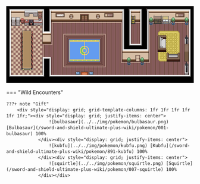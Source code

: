 <img src="../../img/routes/Isle Of Armor Dojo.png" alt="Isle Of Armor Dojo"/>

=== "Wild Encounters"


	???+ note "Gift"
		<div style="display: grid; grid-template-columns: 1fr 1fr 1fr 1fr 1fr 1fr;"><div style="display: grid; justify-items: center">
                    ![bulbasaur](../../img/pokemon/bulbasaur.png) [Bulbasaur](/sword-and-shield-ultimate-plus-wiki/pokemon/001-bulbasaur) 100%
                </div><div style="display: grid; justify-items: center">
                    ![kubfu](../../img/pokemon/kubfu.png) [Kubfu](/sword-and-shield-ultimate-plus-wiki/pokemon/891-kubfu) 100%
                </div><div style="display: grid; justify-items: center">
                    ![squirtle](../../img/pokemon/squirtle.png) [Squirtle](/sword-and-shield-ultimate-plus-wiki/pokemon/007-squirtle) 100%
                </div></div>



